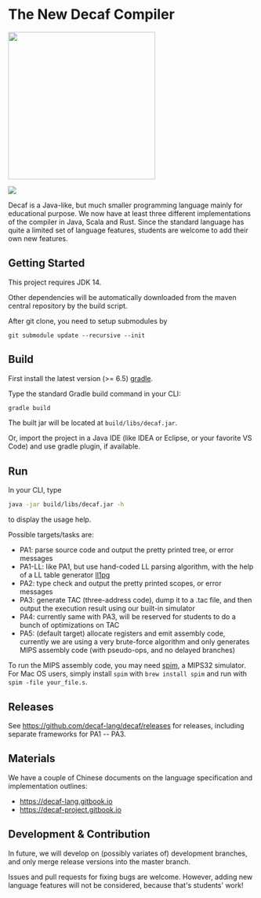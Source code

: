 # The New Decaf Compiler

<img src="https://github.com/decaf-lang/decaf/wiki/images/decaf-logo-h.svg?sanitize=true" width="300" align=center></img>

[![](https://github.com/Hoblovski/decaf/workflows/Java%20CI%20with%20Gradle/badge.svg?branch=master)](https://github.com/hoblovski/decaf/actions)

Decaf is a Java-like, but much smaller programming language mainly for educational purpose.
We now have at least three different implementations of the compiler in Java, Scala and Rust.
Since the standard language has quite a limited set of language features, students are welcome to add their own new features.

## Getting Started

This project requires JDK 14.

Other dependencies will be automatically downloaded from the maven central repository by the build script.

After git clone, you need to setup submodules by
```
git submodule update --recursive --init
```

## Build

First install the latest version (>= 6.5) [gradle](https://gradle.org).

Type the standard Gradle build command in your CLI:

```sh
gradle build
```

The built jar will be located at `build/libs/decaf.jar`.

Or, import the project in a Java IDE (like IDEA or Eclipse, or your favorite VS Code) and use gradle plugin, if available.

## Run

In your CLI, type

```sh
java -jar build/libs/decaf.jar -h
```

to display the usage help.

Possible targets/tasks are:

- PA1: parse source code and output the pretty printed tree, or error messages
- PA1-LL: like PA1, but use hand-coded LL parsing algorithm, with the help of a LL table generator [ll1pg](https://github.com/paulzfm/ll1pg)
- PA2: type check and output the pretty printed scopes, or error messages
- PA3: generate TAC (three-address code), dump it to a .tac file, and then output the execution result using our built-in simulator
- PA4: currently same with PA3, will be reserved for students to do a bunch of optimizations on TAC
- PA5: (default target) allocate registers and emit assembly code, currently we are using a very brute-force algorithm and only generates MIPS assembly code (with pseudo-ops, and no delayed branches)

To run the MIPS assembly code, you may need [spim](http://spimsimulator.sourceforge.net), a MIPS32 simulator.
For Mac OS users, simply install `spim` with `brew install spim` and run with `spim -file your_file.s`.

## Releases

See https://github.com/decaf-lang/decaf/releases for releases, including separate frameworks for PA1 -- PA3.

## Materials

We have a couple of Chinese documents on the language specification and implementation outlines:

- https://decaf-lang.gitbook.io
- https://decaf-project.gitbook.io

## Development & Contribution

In future, we will develop on (possibly variates of) development branches,
and only merge release versions into the master branch.

Issues and pull requests for fixing bugs are welcome. However, adding new language features will not be considered, because that's students' work!
